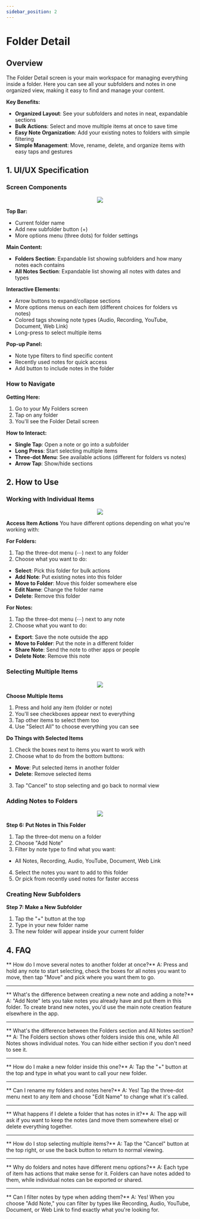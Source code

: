 ```yaml
---
sidebar_position: 2
---
```


# Folder Detail

## Overview

The Folder Detail screen is your main workspace for managing everything inside a folder. Here you can see all your subfolders and notes in one organized view, making it easy to find and manage your content.

**Key Benefits:**

- **Organized Layout**: See your subfolders and notes in neat, expandable sections
- **Bulk Actions**: Select and move multiple items at once to save time
- **Easy Note Organization**: Add your existing notes to folders with simple filtering
- **Simple Management**: Move, rename, delete, and organize items with easy taps and gestures

## 1. UI/UX Specification

### Screen Components

<p align="center">
<img src="https://pub-661d733d32f14d8684c7617d2f2e3372.r2.dev/docs/folderdetail_overview.png" />
<br/>
</p>

**Top Bar:**

- Current folder name
- Add new subfolder button (+)
- More options menu (three dots) for folder settings

**Main Content:**

- **Folders Section**: Expandable list showing subfolders and how many notes each contains
- **All Notes Section**: Expandable list showing all notes with dates and types

**Interactive Elements:**

- Arrow buttons to expand/collapse sections
- More options menus on each item (different choices for folders vs notes)
- Colored tags showing note types (Audio, Recording, YouTube, Document, Web Link)
- Long-press to select multiple items

**Pop-up Panel:**

- Note type filters to find specific content
- Recently used notes for quick access
- Add button to include notes in the folder

### How to Navigate

**Getting Here:**

1. Go to your My Folders screen
2. Tap on any folder
3. You'll see the Folder Detail screen

**How to Interact:**

- **Single Tap**: Open a note or go into a subfolder
- **Long Press**: Start selecting multiple items
- **Three-dot Menu**: See available actions (different for folders vs notes)
- **Arrow Tap**: Show/hide sections

## 2. How to Use

### Working with Individual Items

<p align="center">
<img src="https://pub-661d733d32f14d8684c7617d2f2e3372.r2.dev/docs/folderdetail_foldermoreoption.png" />
</p>

**Access Item Actions**
You have different options depending on what you're working with:

**For Folders:**

1. Tap the three-dot menu (⋯) next to any folder
2. Choose what you want to do:

- **Select**: Pick this folder for bulk actions
- **Add Note**: Put existing notes into this folder
- **Move to Folder**: Move this folder somewhere else
- **Edit Name**: Change the folder name
- **Delete**: Remove this folder

**For Notes:**

1. Tap the three-dot menu (⋯) next to any note
2. Choose what you want to do:

- **Export**: Save the note outside the app
- **Move to Folder**: Put the note in a different folder
- **Share Note**: Send the note to other apps or people
- **Delete Note**: Remove this note

### Selecting Multiple Items

<p align="center">
<img src="https://pub-661d733d32f14d8684c7617d2f2e3372.r2.dev/docs/folderdetail_multiselect.png" />
</p>

**Choose Multiple Items**

1. Press and hold any item (folder or note)
2. You'll see checkboxes appear next to everything
3. Tap other items to select them too
4. Use "Select All" to choose everything you can see

**Do Things with Selected Items**

1. Check the boxes next to items you want to work with
2. Choose what to do from the bottom buttons:

- **Move**: Put selected items in another folder
- **Delete**: Remove selected items

3. Tap "Cancel" to stop selecting and go back to normal view

### Adding Notes to Folders

<p align="center">
<img src="https://pub-661d733d32f14d8684c7617d2f2e3372.r2.dev/docs/folderdetail_addnote.png" />
<br/>
</p>

**Step 6: Put Notes in This Folder**

1. Tap the three-dot menu on a folder
2. Choose "Add Note"
3. Filter by note type to find what you want:

- All Notes, Recording, Audio, YouTube, Document, Web Link

4. Select the notes you want to add to this folder
5. Or pick from recently used notes for faster access

### Creating New Subfolders

**Step 7: Make a New Subfolder**

1. Tap the "+" button at the top
2. Type in your new folder name
3. The new folder will appear inside your current folder

## 4. FAQ

** How do I move several notes to another folder at once?**
A: Press and hold any note to start selecting, check the boxes for all notes you want to move, then tap "Move" and pick where you want them to go.

---
** What's the difference between creating a new note and adding a note?**
A: "Add Note" lets you take notes you already have and put them in this folder. To create brand new notes, you'd use the main note creation feature elsewhere in the app.

---
** What's the difference between the Folders section and All Notes section?**
A: The Folders section shows other folders inside this one, while All Notes shows individual notes. You can hide either section if you don't need to see it.

---
** How do I make a new folder inside this one?**
A: Tap the "+" button at the top and type in what you want to call your new folder.

---
** Can I rename my folders and notes here?**
A: Yes! Tap the three-dot menu next to any item and choose "Edit Name" to change what it's called.

---
** What happens if I delete a folder that has notes in it?**
A: The app will ask if you want to keep the notes (and move them somewhere else) or delete everything together.

---
** How do I stop selecting multiple items?**
A: Tap the "Cancel" button at the top right, or use the back button to return to normal viewing.

---
** Why do folders and notes have different menu options?**
A: Each type of item has actions that make sense for it. Folders can have notes added to them, while individual notes can be exported or shared.

---
** Can I filter notes by type when adding them?**
A: Yes! When you choose "Add Note," you can filter by types like Recording, Audio, YouTube, Document, or Web Link to find exactly what you're looking for.
